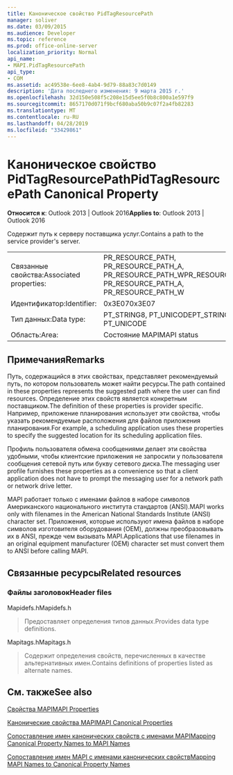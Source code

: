 ```yaml
---
title: Каноническое свойство PidTagResourcePath
manager: soliver
ms.date: 03/09/2015
ms.audience: Developer
ms.topic: reference
ms.prod: office-online-server
localization_priority: Normal
api_name:
- MAPI.PidTagResourcePath
api_type:
- COM
ms.assetid: ac49538e-6ee8-4ab4-9d79-88a83c7d0149
description: 'Дата последнего изменения: 9 марта 2015 г.'
ms.openlocfilehash: 32d150e508f5c208e15d5ee5f0b8c800a1e597f9
ms.sourcegitcommit: 8657170d071f9bcf680aba50b9c07f2a4fb82283
ms.translationtype: MT
ms.contentlocale: ru-RU
ms.lasthandoff: 04/28/2019
ms.locfileid: "33429861"
---
```

# <a name="pidtagresourcepath-canonical-property"></a><span data-ttu-id="b6e3f-103">Каноническое свойство PidTagResourcePath</span><span class="sxs-lookup"><span data-stu-id="b6e3f-103">PidTagResourcePath Canonical Property</span></span>

  
  
<span data-ttu-id="b6e3f-104">**Относится к**: Outlook 2013 | Outlook 2016</span><span class="sxs-lookup"><span data-stu-id="b6e3f-104">**Applies to**: Outlook 2013 | Outlook 2016</span></span> 
  
<span data-ttu-id="b6e3f-105">Содержит путь к серверу поставщика услуг.</span><span class="sxs-lookup"><span data-stu-id="b6e3f-105">Contains a path to the service provider's server.</span></span>
  
|||
|:-----|:-----|
|<span data-ttu-id="b6e3f-106">Связанные свойства:</span><span class="sxs-lookup"><span data-stu-id="b6e3f-106">Associated properties:</span></span>  <br/> |<span data-ttu-id="b6e3f-107">PR_RESOURCE_PATH, PR_RESOURCE_PATH_A, PR_RESOURCE_PATH_W</span><span class="sxs-lookup"><span data-stu-id="b6e3f-107">PR_RESOURCE_PATH, PR_RESOURCE_PATH_A, PR_RESOURCE_PATH_W</span></span>  <br/> |
|<span data-ttu-id="b6e3f-108">Идентификатор:</span><span class="sxs-lookup"><span data-stu-id="b6e3f-108">Identifier:</span></span>  <br/> |<span data-ttu-id="b6e3f-109">0x3E07</span><span class="sxs-lookup"><span data-stu-id="b6e3f-109">0x3E07</span></span>  <br/> |
|<span data-ttu-id="b6e3f-110">Тип данных:</span><span class="sxs-lookup"><span data-stu-id="b6e3f-110">Data type:</span></span>  <br/> |<span data-ttu-id="b6e3f-111">PT_STRING8, PT_UNICODE</span><span class="sxs-lookup"><span data-stu-id="b6e3f-111">PT_STRING8, PT_UNICODE</span></span>  <br/> |
|<span data-ttu-id="b6e3f-112">Область:</span><span class="sxs-lookup"><span data-stu-id="b6e3f-112">Area:</span></span>  <br/> |<span data-ttu-id="b6e3f-113">Состояние MAPI</span><span class="sxs-lookup"><span data-stu-id="b6e3f-113">MAPI status</span></span>  <br/> |
   
## <a name="remarks"></a><span data-ttu-id="b6e3f-114">Примечания</span><span class="sxs-lookup"><span data-stu-id="b6e3f-114">Remarks</span></span>

<span data-ttu-id="b6e3f-115">Путь, содержащийся в этих свойствах, представляет рекомендуемый путь, по котором пользователь может найти ресурсы.</span><span class="sxs-lookup"><span data-stu-id="b6e3f-115">The path contained in these properties represents the suggested path where the user can find resources.</span></span> <span data-ttu-id="b6e3f-116">Определение этих свойств является конкретным поставщиком.</span><span class="sxs-lookup"><span data-stu-id="b6e3f-116">The definition of these properties is provider specific.</span></span> <span data-ttu-id="b6e3f-117">Например, приложение планирования использует эти свойства, чтобы указать рекомендуемые расположения для файлов приложения планирования.</span><span class="sxs-lookup"><span data-stu-id="b6e3f-117">For example, a scheduling application uses these properties to specify the suggested location for its scheduling application files.</span></span>
  
<span data-ttu-id="b6e3f-118">Профиль пользователя обмена сообщениями делает эти свойства удобными, чтобы клиентские приложения не запросили у пользователя сообщения сетевой путь или букву сетевого диска.</span><span class="sxs-lookup"><span data-stu-id="b6e3f-118">The messaging user profile furnishes these properties as a convenience so that a client application does not have to prompt the messaging user for a network path or network drive letter.</span></span>
  
<span data-ttu-id="b6e3f-119">MAPI работает только с именами файлов в наборе символов Американского национального института стандартов (ANSI).</span><span class="sxs-lookup"><span data-stu-id="b6e3f-119">MAPI works only with filenames in the American National Standards Institute (ANSI) character set.</span></span> <span data-ttu-id="b6e3f-120">Приложения, которые используют имена файлов в наборе символов изготовителя оборудования (OEM), должны преобразовывать их в ANSI, прежде чем вызывать MAPI.</span><span class="sxs-lookup"><span data-stu-id="b6e3f-120">Applications that use filenames in an original equipment manufacturer (OEM) character set must convert them to ANSI before calling MAPI.</span></span>
  
## <a name="related-resources"></a><span data-ttu-id="b6e3f-121">Связанные ресурсы</span><span class="sxs-lookup"><span data-stu-id="b6e3f-121">Related resources</span></span>

### <a name="header-files"></a><span data-ttu-id="b6e3f-122">Файлы заголовок</span><span class="sxs-lookup"><span data-stu-id="b6e3f-122">Header files</span></span>

<span data-ttu-id="b6e3f-123">Mapidefs.h</span><span class="sxs-lookup"><span data-stu-id="b6e3f-123">Mapidefs.h</span></span>
  
> <span data-ttu-id="b6e3f-124">Предоставляет определения типов данных.</span><span class="sxs-lookup"><span data-stu-id="b6e3f-124">Provides data type definitions.</span></span>
    
<span data-ttu-id="b6e3f-125">Mapitags.h</span><span class="sxs-lookup"><span data-stu-id="b6e3f-125">Mapitags.h</span></span>
  
> <span data-ttu-id="b6e3f-126">Содержит определения свойств, перечисленных в качестве альтернативных имен.</span><span class="sxs-lookup"><span data-stu-id="b6e3f-126">Contains definitions of properties listed as alternate names.</span></span>
    
## <a name="see-also"></a><span data-ttu-id="b6e3f-127">См. также</span><span class="sxs-lookup"><span data-stu-id="b6e3f-127">See also</span></span>



[<span data-ttu-id="b6e3f-128">Свойства MAPI</span><span class="sxs-lookup"><span data-stu-id="b6e3f-128">MAPI Properties</span></span>](mapi-properties.md)
  
[<span data-ttu-id="b6e3f-129">Канонические свойства MAPI</span><span class="sxs-lookup"><span data-stu-id="b6e3f-129">MAPI Canonical Properties</span></span>](mapi-canonical-properties.md)
  
[<span data-ttu-id="b6e3f-130">Сопоставление имен канонических свойств с именами MAPI</span><span class="sxs-lookup"><span data-stu-id="b6e3f-130">Mapping Canonical Property Names to MAPI Names</span></span>](mapping-canonical-property-names-to-mapi-names.md)
  
[<span data-ttu-id="b6e3f-131">Сопоставление имен MAPI с именами канонических свойств</span><span class="sxs-lookup"><span data-stu-id="b6e3f-131">Mapping MAPI Names to Canonical Property Names</span></span>](mapping-mapi-names-to-canonical-property-names.md)

